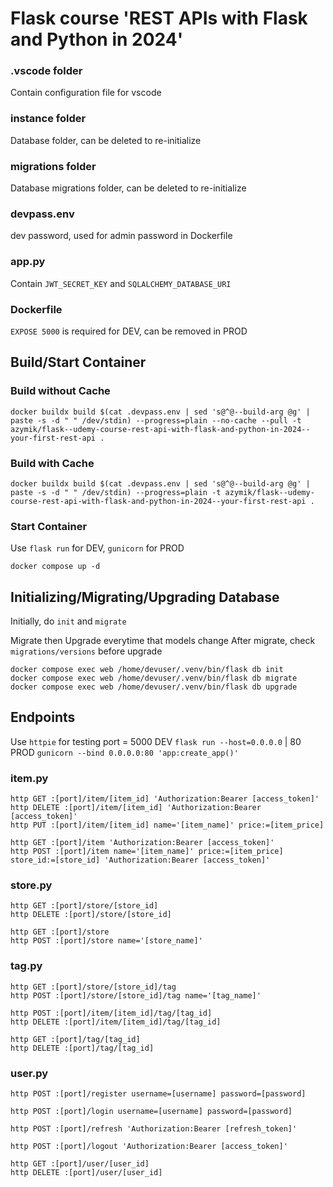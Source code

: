 # Flask course 'REST APIs with Flask and Python in 2024'

### .vscode folder
Contain configuration file for vscode

### instance folder
Database folder, can be deleted to re-initialize

### migrations folder
Database migrations folder, can be deleted to re-initialize

### devpass.env
dev password, used for admin password in Dockerfile

### app.py
Contain `JWT_SECRET_KEY` and `SQLALCHEMY_DATABASE_URI`

### Dockerfile
`EXPOSE 5000` is required for DEV, can be removed in PROD

## Build/Start Container
### Build without Cache
```
docker buildx build $(cat .devpass.env | sed 's@^@--build-arg @g' | paste -s -d " " /dev/stdin) --progress=plain --no-cache --pull -t azymik/flask--udemy-course-rest-api-with-flask-and-python-in-2024--your-first-rest-api .
```

### Build with Cache
```
docker buildx build $(cat .devpass.env | sed 's@^@--build-arg @g' | paste -s -d " " /dev/stdin) --progress=plain -t azymik/flask--udemy-course-rest-api-with-flask-and-python-in-2024--your-first-rest-api .
```

### Start Container
Use `flask run` for DEV, `gunicorn` for PROD
```
docker compose up -d
```

## Initializing/Migrating/Upgrading Database
Initially, do `init` and `migrate`

Migrate then Upgrade everytime that models change
After migrate, check `migrations/versions` before upgrade
```
docker compose exec web /home/devuser/.venv/bin/flask db init
docker compose exec web /home/devuser/.venv/bin/flask db migrate
docker compose exec web /home/devuser/.venv/bin/flask db upgrade
```

## Endpoints
Use `httpie` for testing
port = 5000 DEV `flask run --host=0.0.0.0` | 80 PROD `gunicorn --bind 0.0.0.0:80 'app:create_app()'`

### item.py
```
http GET :[port]/item/[item_id] 'Authorization:Bearer [access_token]'
http DELETE :[port]/item/[item_id] 'Authorization:Bearer [access_token]'
http PUT :[port]/item/[item_id] name='[item_name]' price:=[item_price]

http GET :[port]/item 'Authorization:Bearer [access_token]'
http POST :[port]/item name='[item_name]' price:=[item_price] store_id:=[store_id] 'Authorization:Bearer [access_token]'
```

### store.py
```
http GET :[port]/store/[store_id]
http DELETE :[port]/store/[store_id]

http GET :[port]/store
http POST :[port]/store name='[store_name]'
```

### tag.py
```
http GET :[port]/store/[store_id]/tag
http POST :[port]/store/[store_id]/tag name='[tag_name]'

http POST :[port]/item/[item_id]/tag/[tag_id]
http DELETE :[port]/item/[item_id]/tag/[tag_id]

http GET :[port]/tag/[tag_id]
http DELETE :[port]/tag/[tag_id]
```

### user.py
```
http POST :[port]/register username=[username] password=[password]

http POST :[port]/login username=[username] password=[password]

http POST :[port]/refresh 'Authorization:Bearer [refresh_token]'

http POST :[port]/logout 'Authorization:Bearer [access_token]'

http GET :[port]/user/[user_id]
http DELETE :[port]/user/[user_id]
```